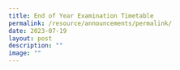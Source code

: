 ```yaml
---
title: End of Year Examination Timetable
permalink: /resource/announcements/permalink/
date: 2023-07-19
layout: post
description: ""
image: ""
---
```

